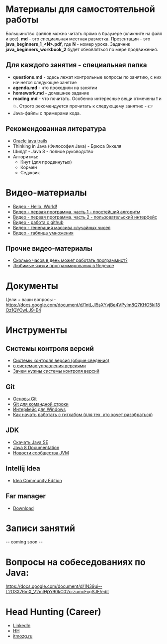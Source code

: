 # Материалы для самостоятельной работы

Большинство файлов можно читать прямо в браузере (кликните на файл и все). **md** - это специальная местная разметка. Презентации - это **java_beginners_1_\<N\>.pdf**, где **N** - номер урока. Задачник **java_beginners_workbook_2** будет обновляться по мере продвижения. 

## Для каждого занятия - специальная папка
- **questions.md** - здесь лежат контрольные вопросы по занятию, с них начнется следующее занятие
- **agenda.md** - что проходили на занятии
- **homework.md** - домашнее задание
- **reading.md** - что почитать. Особенно интересные вещи отмечены :exclamation: и :boom:. Строго рекомендуется прочитать к следующему занятию - :point_right:
- Java-файлы с примерами кода.

## Рекомендованная литература
* [Oracle java trails](https://docs.oracle.com/javase/tutorial/)
* Thinking in Java (Философия Java) - Брюса Эккеля
* Шилдт - Java 8 - полное руководство
* Алгоритмы:
  * Кнут (для продвинутых)
  * Кормен
  * Седжвик

# Видео-материалы
* [Видео - Hello, World!](https://www.youtube.com/watch?v=Ta3KT68cK1M)
* [Видео - первая программа, часть 1 - простейший алгоритм](https://www.youtube.com/watch?v=jdfAIeGn1r8)
* [Видео - первая программа, часть 2 - пользовательский интерфейс](https://www.youtube.com/watch?v=6j0bMl1Jr68)
* [Видео - работа с github](https://www.youtube.com/watch?v=azFmXyrdaRg)
* [Видео - генерация массива случайных чисел](https://youtu.be/PjaGgB1UpcY)
* [Видео - таблица умножения](https://youtu.be/wlqHMJ03bOo)

## Прочие видео-материалы
* [Сколько часов в день может работать программист?](https://www.youtube.com/watch?v=kfsAMZ7_DdI)
* [Любимые языки программирования в Яндексе](https://www.youtube.com/watch?v=sSYRCfi3Sho)


# Документы
Цели + ваши вопросы - https://docs.google.com/document/d/1ntLJl5sXYvjBe4VPylm8Q7KHO5ki18Oz1QYOwLJ9-E4

# Инструменты
## Системы контроля версий
* [Системы контроля версия (общие сведения)](https://ru.wikipedia.org/wiki/%D0%A1%D0%B8%D1%81%D1%82%D0%B5%D0%BC%D0%B0_%D1%83%D0%BF%D1%80%D0%B0%D0%B2%D0%BB%D0%B5%D0%BD%D0%B8%D1%8F_%D0%B2%D0%B5%D1%80%D1%81%D0%B8%D1%8F%D0%BC%D0%B8)
* [о системах управления версиями]( https://ru.m.wikipedia.org/wiki/%D0%A1%D0%B8%D1%81%D1%82%D0%B5%D0%BC%D0%B0_%D1%83%D0%BF%D1%80%D0%B0%D0%B2%D0%BB%D0%B5%D0%BD%D0%B8%D1%8F_%D0%B2%D0%B5%D1%80%D1%81%D0%B8%D1%8F%D0%BC%D0%B8)
* [Зачем нужны системы контроля версий](http://embedders.org/content/zachem-nuzhny-sistemy-kontrolya-versii-tipa-svn )

Git
---
* [Основы Git](https://git-scm.com/book/ru/v1/%D0%92%D0%B2%D0%B5%D0%B4%D0%B5%D0%BD%D0%B8%D0%B5-%D0%9E%D1%81%D0%BD%D0%BE%D0%B2%D1%8B-Git)
* [Git для командной строки](https://git-for-windows.github.io)
* [Интерфейс для Windows](https://tortoisegit.org)
* [Как начать работать с гитхабом (для тех, кто хочет разобраться)](https://m.habrahabr.ru/post/125799/ )

## JDK
* [Скачать Java SE](http://www.oracle.com/technetwork/java/javase/downloads)
* [Java 8 Documentation](https://docs.oracle.com/javase/8/docs/api/)
* [Новости сообщества JVM](https://telegram.me/proJVM)

## Intellij Idea
* [Idea Community Edition](https://www.jetbrains.com/idea/download)

## Far manager
* [Download](http://www.farmanager.com/download.php?l=ru)

# Записи занятий

-- coming soon --

# Вопросы на собеседованиях по Java:
https://docs.google.com/document/d/1N39ui--L2O3X76mX_V2mlHjYr90kC02crzumcFxgSJE/edit

# Head Hunting (Career)
* [LinkedIn](https://www.linkedin.com)
* [HH](spb.hh.ru)
* [itmozg.ru](http://itmozg.ru/)

